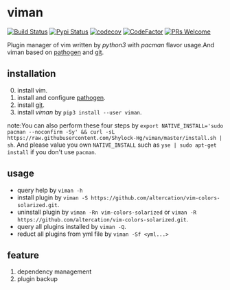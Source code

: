 # viman

[![Build Status](https://travis-ci.org/Shylock-Hg/viman.svg?branch=master)](https://travis-ci.org/Shylock-Hg/viman)
[![Pypi Status](https://img.shields.io/badge/pypi-v0.0.9-brightgreen.svg)](https://pypi.org/project/viman/)
[![codecov](https://codecov.io/gh/Shylock-Hg/viman/branch/master/graph/badge.svg)](https://codecov.io/gh/Shylock-Hg/viman)
[![CodeFactor](https://www.codefactor.io/repository/github/shylock-hg/viman/badge)](https://www.codefactor.io/repository/github/shylock-hg/viman)
[![PRs Welcome](https://img.shields.io/badge/PRs-welcome-brightgreen.svg?style=flat-square)](http://makeapullrequest.com)

Plugin manager of vim written by *python3* with *pacman* flavor usage.And viman based on [pathogen](https://github.com/tpope/vim-pathogen) and [git](https://github.com/git/git).

## installation

0. install vim.
1. install and configure [pathogen](https://github.com/tpope/vim-pathogen).
2. install [git](https://github.com/git/git).
3. install *viman* by `pip3 install --user viman`.

note:You can also perform these four steps by `export NATIVE_INSTALL='sudo pacman --noconfirm -Sy' && curl -sL https://raw.githubusercontent.com/Shylock-Hg/viman/master/install.sh | sh`. And please value you own `NATIVE_INSTALL` such as `yse | sudo apt-get install` if you don't use `pacman`.

## usage

- query help by `viman -h`
- install plugin by `viman -S https://github.com/altercation/vim-colors-solarized.git`.
- uninstall plugin by `viman -Rn vim-colors-solarized` or `viman -R https://github.com/altercation/vim-colors-solarized.git`.
- query all plugins installed by `viman -Q`.
- reduct all plugins from yml file by `viman -Sf <yml...>`

## feature

1. dependency management
2. plugin backup

